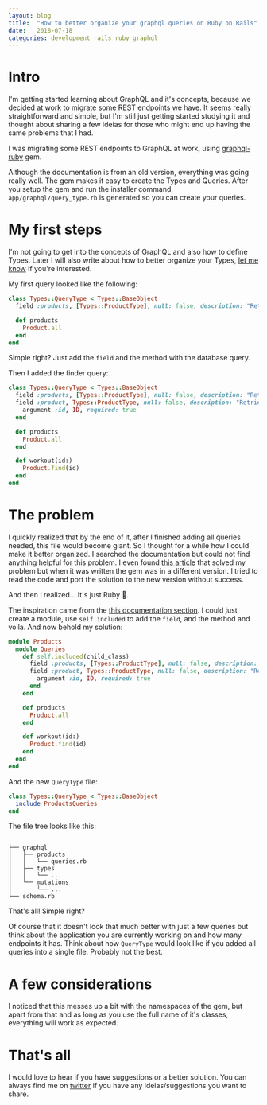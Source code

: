 ```yaml
---
layout: blog
title:  "How to better organize your graphql queries on Ruby on Rails"
date:   2018-07-18
categories: development rails ruby graphql
---
```


# Intro

I'm getting started learning about GraphQL and it's concepts, because we decided at work to migrate some REST endpoints we have. It seems really straightforward and simple, but I'm still just getting started studying it and thought about sharing a few ideias for those who might end up having the same problems that I had.

I was migrating some REST endpoints to GraphQL at work, using [graphql-ruby](https://github.com/rmosolgo/graphql-ruby) gem.

Although the documentation is from an old version, everything was going really well. The gem makes it easy to create the Types and Queries.
After you setup the gem and run the installer command, `app/graphql/query_type.rb` is generated so you can create your queries.

# My first steps

I'm not going to get into the concepts of GraphQL and also how to define Types. Later I will also write about how to better organize your Types, [let me know](https://twitter.com/brunossilveira) if you're interested.

My first query looked like the following:

```ruby
class Types::QueryType < Types::BaseObject
  field :products, [Types::ProductType], null: false, description: "Retrieves list of products"

  def products
    Product.all
  end
end
```

Simple right? Just add the `field` and the method with the database query.

Then I added the finder query:

```ruby
class Types::QueryType < Types::BaseObject
  field :products, [Types::ProductType], null: false, description: "Retrieves list of products"
  field :product, Types::ProductType, null: false, description: "Retrieves one product based on ID" do
    argument :id, ID, required: true
  end

  def products
    Product.all
  end

  def workout(id:)
    Product.find(id)
  end
end
```

# The problem

I quickly realized that by the end of it, after I finished adding all queries needed, this file would become giant.
So I thought for a while how I could make it better organized. I searched the documentation but could not find anything helpful for this problem. I even found [this article](https://m.alphasights.com/graphql-ruby-clean-up-your-query-type-d7ab05a47084) that solved my problem but when it was written the gem was in a different version. I tried to read the code and port the solution to the new version without success.

And then I realized... It's just Ruby 🤦.

The inspiration came from the [this documentation section](http://graphql-ruby.org/type_definitions/resolvers.html). I could just create a module, use `self.included` to add the `field`, and the method and voila.
And now behold my solution:

```ruby
module Products
  module Queries
    def self.included(child_class)
      field :products, [Types::ProductType], null: false, description: "Retrieves list of products"
      field :product, Types::ProductType, null: false, description: "Retrieves one product based on ID" do
        argument :id, ID, required: true
      end
    end

    def products
      Product.all
    end

    def workout(id:)
      Product.find(id)
    end
  end
end
```

And the new `QueryType` file:

```ruby
class Types::QueryType < Types::BaseObject
  include ProductsQueries
end
```

The file tree looks like this:

```
.
├── graphql
│   ├── products
│   │   └── queries.rb
│   ├── types
│   │   └── ...
│   └── mutations
│       └── ...
└── schema.rb
```

That's all! Simple right?

Of course that it doesn't look that much better with just a few queries but think about the application you are currently working on and how many endpoints it has. Think about how `QueryType` would look like if you added all queries into a single file. Probably not the best.

# A few considerations

I noticed that this messes up a bit with the namespaces of the gem, but apart from that and as long as you use the full name of it's classes, everything will work as expected.

# That's all

I would love to hear if you have suggestions or a better solution. You can always find me on [twitter](https://twitter.com/brunossilveira) if you have any ideias/suggestions you want to share.
